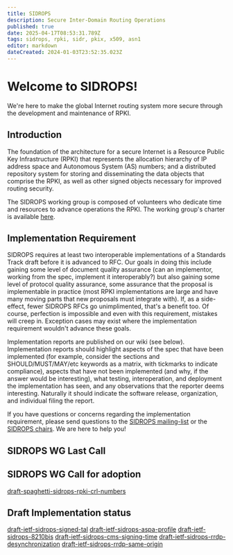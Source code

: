 ```yaml
---
title: SIDROPS
description: Secure Inter-Domain Routing Operations
published: true
date: 2025-04-17T08:53:31.789Z
tags: sidrops, rpki, sidr, pkix, x509, asn1
editor: markdown
dateCreated: 2024-01-03T23:52:35.023Z
---
```


# Welcome to SIDROPS!

We're here to make the global Internet routing system more secure through the development and maintenance of RPKI.

## Introduction

The foundation of the architecture for a secure Internet is a Resource Public Key Infrastructure (RPKI) that represents the allocation hierarchy of IP address space and Autonomous System (AS) numbers; and a distributed repository system for storing and disseminating the data objects that comprise the RPKI, as well as other signed objects necessary for improved routing security.

The SIDROPS working group is composed of volunteers who dedicate time and resources to advance operations the RPKI. The working group's charter is available [here](https://datatracker.ietf.org/wg/sidrops/about/).

## Implementation Requirement

SIDROPS requires at least two interoperable implementations of a Standards Track draft before it is advanced to RFC. Our goals in doing this include gaining some level of document quality assurance (can an implementor, working from the spec, implement it interoperably?) but also gaining some level of protocol quality assurance, some assurance that the proposal is implementable in practice (most RPKI implementations are large and have many moving parts that new proposals must integrate with). If, as a side-effect, fewer SIDROPS RFCs go unimplimented, that's a benefit too. Of course, perfection is impossible and even with this requirement, mistakes will creep in. Exception cases may exist where the implementation requirement wouldn't advance these goals.

Implementation reports are published on our wiki (see below). Implementation reports should highlight aspects of the spec that have been implemented (for example, consider the sections and SHOULD/MUST/MAY/etc keywords as a matrix, with tickmarks to indicate compliance), aspects that have not been implemented (and why, if the answer would be interesting), what testing, interoperation, and deployment the implementation has seen, and any observations that the reporter deems interesting. Naturally it should indicate the software release, organization, and individual filing the report.

If you have questions or concerns regarding the implementation requirement, please send questions to the [SIDROPS mailing-list](https://www.ietf.org/mailman/listinfo/sidrops) or the [SIDROPS chairs](mailto:sidrops-chairs@ietf.org). We are here to help you!

## SIDROPS WG Last Call


## SIDROPS WG Call for adoption

[draft-spaghetti-sidrops-rpki-crl-numbers](/group/sidrops/draft-spaghetti-sidrops-rpki-crl-numbers)

## Draft Implementation status

[draft-ietf-sidrops-signed-tal](/group/sidrops/draft-ietf-sidrops-signed-tal)
[draft-ietf-sidrops-aspa-profile](/group/sidrops/draft-ietf-sidrops-aspa-profile)
[draft-ietf-sidrops-8210bis](/group/sidrops/draft-ietf-sidrops-8210bis)
[draft-ietf-sidrops-cms-signing-time](draft-ietf-sidrops-cms-signing-time)
[draft-ietf-sidrops-rrdp-desynchronization](/group/sidrops/draft-ietf-sidrops-rrdp-desynchronization)
[draft-ietf-sidrops-rrdp-same-origin](/group/sidrops/draft-ietf-sidrops-rrdp-same-origin)